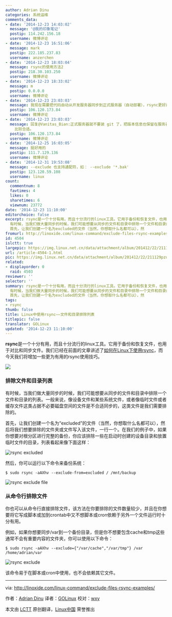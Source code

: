 ```yaml
---
author: Adrian Dinu
categories: 系统运维
comments_data:
- date: '2014-12-23 14:03:02'
  message: '@我的印象笔记'
  postip: 114.242.156.18
  username: 微博评论
- date: '2014-12-23 16:51:06'
  message: mark
  postip: 222.185.237.83
  username: anzerchen
- date: '2014-12-23 18:03:04'
  message: rsync的使用方法2
  postip: 218.30.103.250
  username: 微博评论
- date: '2014-12-23 18:33:02'
  message: m
  postip: 0.0.0.0
  username: 微博评论
- date: '2014-12-23 23:03:03'
  message: 我现在需要把代码自动从开发服务器同步到正式服务器（自动部署），rsync更好还是git更好？
  postip: 106.120.173.84
  username: 微博评论
- date: '2014-12-23 23:03:03'
  message: 回复@Vanitas_Bian:正式服务器就不要装 git 了，把版本信息也保留在服务器并不可取，至于导出git，那会全部传输。还是 rsync
    比较合适。
  postip: 106.120.173.84
  username: 微博评论
- date: '2014-12-25 16:03:05'
  message: 挺好用的
  postip: 111.7.129.136
  username: 微博评论
- date: '2014-12-31 19:53:08'
  message: --exclude 也支持通配符，如： --exclude '*.bak'
  postip: 123.120.59.108
  username: linux
count:
  commentnum: 8
  favtimes: 4
  likes: 0
  sharetimes: 6
  viewnum: 23772
date: '2014-12-23 11:10:00'
editorchoice: false
excerpt: rsync是一个十分有用，而且十分流行的linux工具。它用于备份和恢复文件，也用于对比和同步文件。我们已经在前面的文章讲述了如何在Linux下使用rsync，而今天我们将增加一些更为有用的rsync使用技巧。  排除文件和目录列表
  有时候，当我们做大量同步的时候，我们可能想要从同步的文件和目录中排除一个文件和目录的列表。一般来说，像设备文件和某些系统文件，或者像临时文件或者缓存文件这类占据不必要磁盘空间的文件是不合适同步的，这类文件是我们需要排除的。
  首先，让我们创建一个名为excluded的文件（当然，你想取什么名都可以），然
fromurl: http://linoxide.com/linux-command/exclude-files-rsync-examples/
id: 4504
islctt: true
largepic: https://img.linux.net.cn/data/attachment/album/201412/22/211129pzu2cgsd7dlz933t.jpg
url: /article-4504-1.html
pic: https://img.linux.net.cn/data/attachment/album/201412/22/211129pzu2cgsd7dlz933t.jpg.thumb.jpg
related:
- displayorder: 0
  raid: 4503
reviewer: ''
selector: ''
summary: rsync是一个十分有用，而且十分流行的linux工具。它用于备份和恢复文件，也用于对比和同步文件。我们已经在前面的文章讲述了如何在Linux下使用rsync，而今天我们将增加一些更为有用的rsync使用技巧。  排除文件和目录列表
  有时候，当我们做大量同步的时候，我们可能想要从同步的文件和目录中排除一个文件和目录的列表。一般来说，像设备文件和某些系统文件，或者像临时文件或者缓存文件这类占据不必要磁盘空间的文件是不合适同步的，这类文件是我们需要排除的。
  首先，让我们创建一个名为excluded的文件（当然，你想取什么名都可以），然
tags:
- rsync
thumb: false
title: Linux中使用rsync——文件和目录排除列表
titlepic: false
translator: GOLinux
updated: '2014-12-23 11:10:00'
---
```


**rsync**是一个十分有用，而且十分流行的linux工具。它用于备份和恢复文件，也用于对比和同步文件。我们已经在前面的文章讲述了[如何在Linux下使用rsync](http://linux.cn/article-4503-1.html)，而今天我们将增加一些更为有用的rsync使用技巧。


![](/data/attachment/album/201412/22/211129pzu2cgsd7dlz933t.jpg)


### 排除文件和目录列表


有时候，当我们做大量同步的时候，我们可能想要从同步的文件和目录中排除一个文件和目录的列表。一般来说，像设备文件和某些系统文件，或者像临时文件或者缓存文件这类占据不必要磁盘空间的文件是不合适同步的，这类文件是我们需要排除的。


首先，让我们创建一个名为“excluded”的文件（当然，你想取什么名都可以），然后将我们想要排除的文件夹或文件写入该文件，一行一个。在我们的例子中，如果你想要对根分区进行完整的备份，你应该排除一些在启动时创建的设备目录和放置临时文件的目录，列表看起来像下面这样：


![rsync excluded](/data/attachment/album/201412/22/211143ws9i3xolll2kxzq3.jpg)


然后，你可以运行以下命令来备份系统：



```
$ sudo rsync -aAXhv --exclude-from=excluded / /mnt/backup

```

![rsync exclude file](/data/attachment/album/201412/22/211145q99j2h1hhtgwa92i.jpg)


### 从命令行排除文件


你也可以从命令行直接排除文件，该方法在你要排除的文件数量较少，并且在你想要将它写成脚本或加到crontab中又不想脚本或cron依赖于另外一个文件运行时十分有用。


例如，如果你想要同步/var到一个备份目录，但是你不想要包含cache和tmp这些通常不会有重要内容的文件夹，你可以使用以下命令：



```
$ sudo rsync -aAXhv --exclude={"/var/cache","/var/tmp"} /var /home/adrian/var

```

![rsync exclude](/data/attachment/album/201412/22/211148tdy8rm7adndvy8d1.jpg)


该命令易于在脚本或cron中使用，也不会依赖其它文件。




---


via: <http://linoxide.com/linux-command/exclude-files-rsync-examples/>


作者：[Adrian Dinu](http://linoxide.com/author/adriand/) 译者：[GOLinux](https://github.com/GOLinux) 校对：[wxy](https://github.com/wxy)


本文由 [LCTT](https://github.com/LCTT/TranslateProject) 原创翻译，[Linux中国](http://linux.cn/) 荣誉推出
